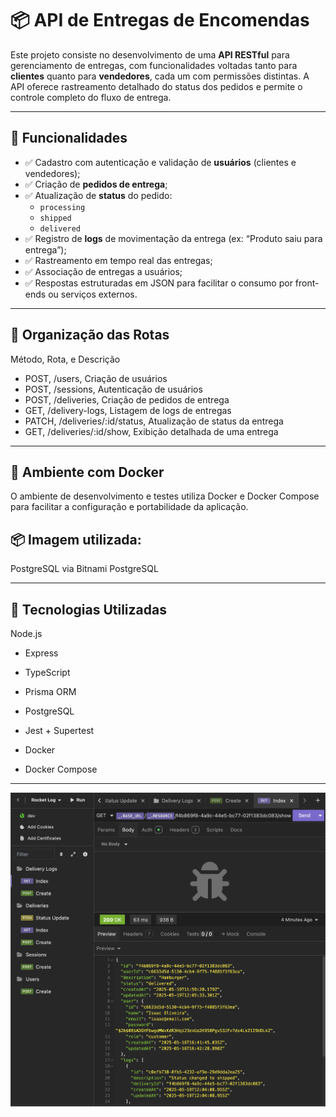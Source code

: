 # 📦 API de Entregas de Encomendas

Este projeto consiste no desenvolvimento de uma **API RESTful** para gerenciamento de entregas, com funcionalidades voltadas tanto para **clientes** quanto para **vendedores**, cada um com permissões distintas. A API oferece rastreamento detalhado do status dos pedidos e permite o controle completo do fluxo de entrega.

---

## 🚀 Funcionalidades

- ✅ Cadastro com autenticação e validação de **usuários** (clientes e vendedores);
- ✅ Criação de **pedidos de entrega**;
- ✅ Atualização de **status** do pedido:
  - `processing`
  - `shipped`
  - `delivered`
- ✅ Registro de **logs** de movimentação da entrega (ex: “Produto saiu para entrega”);
- ✅ Rastreamento em tempo real das entregas;
- ✅ Associação de entregas a usuários;
- ✅ Respostas estruturadas em JSON para facilitar o consumo por front-ends ou serviços externos.

---

## 📁 Organização das Rotas
Método,	Rota, e Descrição
- POST,	/users,	Criação de usuários
- POST,	/sessions,	Autenticação de usuários
- POST,	/deliveries,	Criação de pedidos de entrega
- GET,	/delivery-logs,	Listagem de logs de entregas
- PATCH, /deliveries/:id/status,	Atualização de status da entrega
- GET,	/deliveries/:id/show,	Exibição detalhada de uma entrega

---

## 🐳 Ambiente com Docker
O ambiente de desenvolvimento e testes utiliza Docker e Docker Compose para facilitar a configuração e portabilidade da aplicação.

## 📦 Imagem utilizada:
PostgreSQL via Bitnami PostgreSQL

---

## 🧱 Tecnologias Utilizadas
Node.js

- Express

- TypeScript

- Prisma ORM

- PostgreSQL

- Jest + Supertest

- Docker

- Docker Compose

---

<p align="center">
  <img alt="API Restaurant" src="https://github.com/brunooliveira7/RocketLog/blob/main/assets/API%20entregas%20de%20encomendas.png">
</p>

